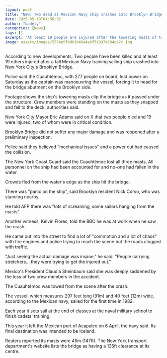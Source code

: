 ```yaml
---
layout: post
title: "New: Two dead as Mexican Navy ship crashes into Brooklyn Bridge"
date: 2025-05-18T04:56:32
author: "badely"
categories: [News]
tags: []
excerpt: "At least 19 people are injured after the towering masts of training sailboat clip New York City's famous bridge."
image: assets/images/5574e5f6d81b49a4a8f51097a084ca7c.jpg
---
```


According to new developments, Two people have been killed and at least 19 others injured after a tall Mexican Navy training sailing ship crashed into New York City's Brooklyn Bridge.

Police said the Cuauhtémoc, with 277 people on board, lost power on Saturday as the captain was manoeuvring the vessel, forcing it to head for the bridge abutment on the Brooklyn side.

Footage shows the ship's towering masts clip the bridge as it passed under the structure. Crew members were standing on the masts as they snapped and fell to the deck, authorities said.

New York City Mayor Eric Adams said on X that two people died and 19 were injured, two of whom were in critical condition.

Brooklyn Bridge did not suffer any major damage and was reopened after a preliminary inspection. 

Police said they believed "mechanical issues" and a power cut had caused the collision.

The New York Coast Guard said the Cuauhtémoc lost all three masts. All personnel on the ship had been accounted for and no-one had fallen in the water.

Crowds fled from the water's edge as the ship hit the bridge.

There was "panic on the ship", said Brooklyn resident Nick Corso, who was standing nearby. 

He told AFP there was "lots of screaming, some sailors hanging from the masts".

Another witness, Kelvin Flores, told the BBC he was at work when he saw the crash.

He came out into the street to find a lot of "commotion and a lot of chaos" with fire engines and police trying to reach the scene but the roads clogged with traffic. 

"Just seeing the actual damage was insane," he said. "People carrying stretchers...  they were trying to get the injured out." 

Mexico's President Claudia Sheinbaum said she was deeply saddened by the loss of two crew members in the accident.

The Cuauhtémoc was towed from the scene after the crash.

The vessel, which measures 297 feet long (91m) and 40 feet (12m) wide, according to the Mexican navy, sailed for the first time in 1982. 

Each year it sets sail at the end of classes at the naval military school to finish cadets' training.

This year it left the Mexican port of Acapulco on 6 April, the navy said. Its final destination was intended to be Iceland. 

Reuters reported its masts were 45m (147ft). The New York transport department's website lists the bridge as having a 135ft clearance at its centre.

